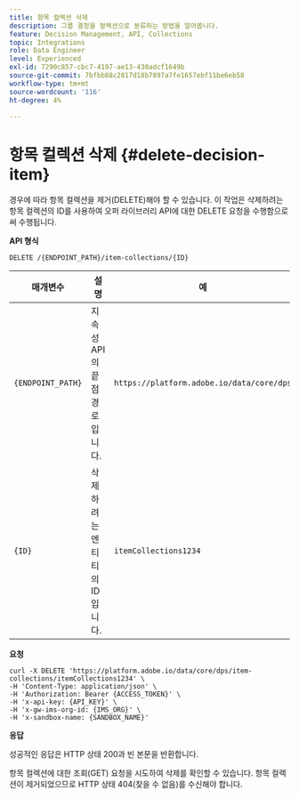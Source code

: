 ```yaml
---
title: 항목 컬렉션 삭제
description: 그룹 결정을 컬렉션으로 분류하는 방법을 알아봅니다.
feature: Decision Management, API, Collections
topic: Integrations
role: Data Engineer
level: Experienced
exl-id: 7290c857-cbc7-4197-ae13-430adcf1649b
source-git-commit: 7bfbb88c2817d18b7897a7fe1657ebf11be6eb58
workflow-type: tm+mt
source-wordcount: '116'
ht-degree: 4%

---
```


# 항목 컬렉션 삭제 {#delete-decision-item}

경우에 따라 항목 컬렉션을 제거(DELETE)해야 할 수 있습니다. 이 작업은 삭제하려는 항목 컬렉션의 ID를 사용하여 오퍼 라이브러리 API에 대한 DELETE 요청을 수행함으로써 수행됩니다.

**API 형식**

```http
DELETE /{ENDPOINT_PATH}/item-collections/{ID}
```

| 매개변수 | 설명 | 예 |
| --------- | ----------- | ------- |
| `{ENDPOINT_PATH}` | 지속성 API의 끝점 경로입니다. | `https://platform.adobe.io/data/core/dps` |
| `{ID}` | 삭제하려는 엔티티의 ID입니다. | `itemCollections1234` |

**요청**

```shell
curl -X DELETE 'https://platform.adobe.io/data/core/dps/item-collections/itemCollections1234' \
-H 'Content-Type: application/json' \
-H 'Authorization: Bearer {ACCESS_TOKEN}' \
-H 'x-api-key: {API_KEY}' \
-H 'x-gw-ims-org-id: {IMS_ORG}' \
-H 'x-sandbox-name: {SANDBOX_NAME}'
```

**응답**

성공적인 응답은 HTTP 상태 200과 빈 본문을 반환합니다.

항목 컬렉션에 대한 조회(GET) 요청을 시도하여 삭제를 확인할 수 있습니다. 항목 컬렉션이 제거되었으므로 HTTP 상태 404(찾을 수 없음)를 수신해야 합니다.
